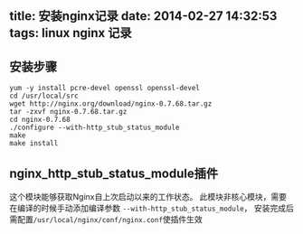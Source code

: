 title: 安装nginx记录
date: 2014-02-27 14:32:53
tags: linux nginx 记录
---

安装步骤
---
	yum -y install pcre-devel openssl openssl-devel
	cd /usr/local/src
	wget http://nginx.org/download/nginx-0.7.68.tar.gz
	tar -zxvf nginx-0.7.68.tar.gz
	cd nginx-0.7.68
	./configure --with-http_stub_status_module
	make
	make install

nginx_http_stub_status_module插件
---
这个模块能够获取Nginx自上次启动以来的工作状态。 此模块非核心模块，需要在编译的时候手动添加编译参数 `--with-http_stub_status_module`， 安装完成后需配置`/usr/local/nginx/conf/nginx.conf`使插件生效	


